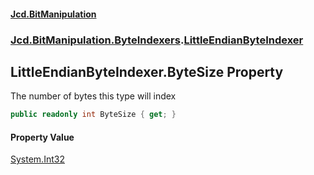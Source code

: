 #### [Jcd.BitManipulation](index.md 'index')

### [Jcd.BitManipulation.ByteIndexers](Jcd.BitManipulation.ByteIndexers.md 'Jcd.BitManipulation.ByteIndexers').[LittleEndianByteIndexer](Jcd.BitManipulation.ByteIndexers.LittleEndianByteIndexer.md 'Jcd.BitManipulation.ByteIndexers.LittleEndianByteIndexer')

## LittleEndianByteIndexer.ByteSize Property

The number of bytes this type will index

```csharp
public readonly int ByteSize { get; }
```

#### Property Value

[System.Int32](https://docs.microsoft.com/en-us/dotnet/api/System.Int32 'System.Int32')